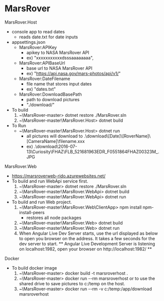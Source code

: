 # MarsRover
MarsRover.Host
  - console app to read dates
    - reads date.txt for date inputs
  - appsettings.json
    - MarsRover:APIKey 
      - apikey to NASA MarsRover API
      - ex) "xxxxxxxxxxxdsssaaaaaaaa",
    - MarsRover:APIBaseUrl
      - base url to NASA MarsRover API
      - ex) "https://api.nasa.gov/mars-photos/api/v1/"
    - MarsRover:DateFilename
      - file name that stores input dates
      - ex) "dates.txt"
    - MarsRover:DownloadBasePath
      - path to download pictures
      - "./download/"
  - To build
    1. ~\MarsRover-master> dotnet restore ./MarsRover.sln
    2. ~\MarsRover-master\MarsRover.Host> dotnet build
  - To Run
    - ~\MarsRover-master\MarsRover.Host> dotnet run
      - all pictures will download to .\\download\\[Date]\\[RoverName]\\[CameraName]\\filename.xxx
      - ex) .\download\2016-07-13\Curiosity\FHAZ\FLB_521681963EDR_F0551864FHAZ00323M_.JPG
  
MarsRover.Web 
  - https://marsroverweb-rido.azurewebsites.net/
  - To build and run WebApi service first.
    1. ~\MarsRover-master> dotnet restore ./MarsRover.sln
    2. ~\MarsRover-master\MarsRover.WebApi> dotnet build
    3. ~\MarsRover-master\MarsRover.WebApi> dotnet run
  - To build and run Web project.
  	1. ~\MarsRover-master\MarsRover.Web\ClientApp> npm install npm-install-peers
  		- restores all node packages
    2. ~\MarsRover-master\MarsRover.Web> dotnet build    
    3. ~\MarsRover-master\MarsRover.Web> dotnet run
    4. When Angular Live Dev Server starts, use the url displayed as below to open you browser on the address. It takes a few seconds for the dev server to start.
    	** Angular Live Development Server is listening on localhost:1982, open your browser on http://localhost:1982/ **


Docker
  - To build docker image
    1. ~\MarsRover-master> docker build -t marsroverhost .
    2. ~\MarsRover-master> docker run --rm marsroverhost 
    or to use the shared drive to save pictures to c:/temp on the host.
    2. ~\MarsRover-master> docker run --rm -v c:/temp:/app/download marsroverhost
